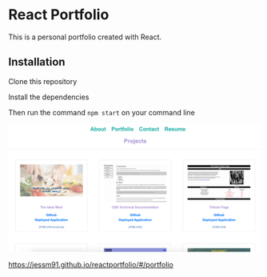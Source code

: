 # React Portfolio

This is a personal portfolio created with React.

## Installation

Clone this repository

Install the dependencies

Then run the command `npm start` on your command line


<img src="screenshot.png">

https://jessm91.github.io/reactportfolio/#/portfolio
